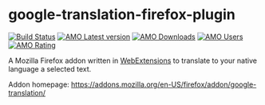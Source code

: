 # google-translation-firefox-plugin

[![Build Status][ci-img]][ci]
[![AMO Latest version][amo-v-img]][amo]
[![AMO Downloads][amo-d-img]][amo]
[![AMO Users][amo-users-img]][amo]
[![AMO Rating][amo-rating-img]][amo]

A Mozilla Firefox addon written in [WebExtensions] to translate to your native language a selected text.

Addon homepage: https://addons.mozilla.org/en-US/firefox/addon/google-translation/

[ci-img]: https://travis-ci.org/Slamdunk/google-translation-firefox-addon.svg?branch=master
[ci]: https://travis-ci.org/Slamdunk/google-translation-firefox-addon
[amo]: https://addons.mozilla.org/en-US/firefox/addon/google-translation/
[amo-v-img]: https://img.shields.io/amo/v/google-translation.svg
[amo-d-img]: https://img.shields.io/amo/d/google-translation.svg
[amo-users-img]: https://img.shields.io/amo/users/google-translation.svg
[amo-rating-img]: https://img.shields.io/amo/rating/google-translation.svg
[WebExtensions]: https://developer.mozilla.org/en-US/Add-ons/WebExtensions
